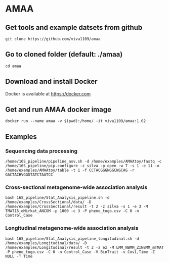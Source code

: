 # AMAA
## Get tools and example datsets from github
    git clone https://github.com/viva1109/amaa
## Go to cloned folder (default: ./amaa)
    cd amaa
## Download and install Docker
Docker is available at https://docker.com
## Get and run AMAA docker image
    docker run --name amaa -v $(pwd):/home/ -it viva1109/amaa:1.02
## Examples
### Sequencing data processing
    /home/16S_pipeline/pipeline_asv.sh -d /home/examples/AMAAtoy/fastq -c /home/16S_pipeline/pip.configure -z silva -p open -w T -s 1 -e 11 -o /home/examples/AMAAtoy/table -t 1 -f CCTACGGGNGGCWGCAG -r GACTACHVGGGTATCTAATCC
### Cross-sectional metagenome-wide association analysis
    bash 16S_pipeline/Stat_Analysis_pipeline.sh -d /home/examples/CrossSectional/data/ -D /home/examples/CrossSectional/result -t 2 -z silva -s 1 -e 3 -M TMAT15_oMirkat_ANCOM -p 1000 -c 3 -P pheno_togo.csv -C 0 -n Control_Case
### Longitudinal metagenome-wide association analysis
    bash 16S_pipeline/Stat_Analysis_pipeline_longitudinal.sh -d /home/examples/Longitudinal/data/ -D /home/examples/Longitudinal/result -t 2 -z ez -M LMM_NBMM_ZINBMM_mTMAT -P pheno_togo.csv -C 0 -n Control_Case -V BinTrait -v Cov1,Time -Z NULL -T Time